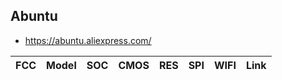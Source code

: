 Abuntu
------
- https://abuntu.aliexpress.com/

| FCC | Model | SOC | CMOS | RES | SPI | WIFI | Link |
|-----|-------|-----|------|-----|-----|------|------|
